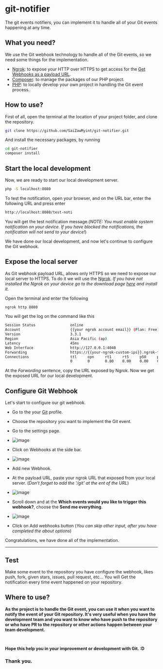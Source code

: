 # git-notifier
The git events notifiers, you can implement it to handle all of your Git events happening at any time.

## What you need?
We use the Git webhook technology to handle all of the Git events, so we need some things for the implementation.
  - [Ngrok](https://ngrok.com/): to expose your HTTP over HTTPS to get access for the [Get Webhooks as a payload URL](https://docs.github.com/en/webhooks-and-events/webhooks/creating-webhooks#exposing-localhost-to-the-internet).
  - [Composer](https://getcomposer.org/): to manage the packages of our PHP project.
  - [PHP](https://www.php.net/): to locally develop your own project in handling the Git event process.

## How to use?
First of all, open the terminal at the location of your project folder, and clone the repository.
```sh
git clone https://github.com/SaiZawMyint/git-notifier.git
```
And install the necessary packages, by running
```sh
cd git-notifier
composer install
```

## Start the local development
Now, we are ready to start our local development server.
```sh
php -S localhost:8080
```
To test the notification, open your browser, and on the URL bar, enter the following URL and press enter
```sh
http://localhost:8080/test-noti
```
You will get the test notification message.(_NOTE: You must enable system notification on your device. If you have blocked the notifications, the notification will not send to your device!_)

We have done our local development, and now let's continue to configure the Git webhook.

## Expose the local server
As Git webhook payload URL, allows only HTTPS so we need to expose our local server to HTTPS.
To do it we will use the [Ngrok](https://ngrok.com/). _If you have not installed the Ngrok on your device 
go to the download page [here](https://ngrok.com/download) and install it._

Open the terminal and enter the following 
```sh
ngrok http 8080
```
You will get the log on the command like this
```sh
Session Status                online
Account                       {{your ngrok account email}} (Plan: Free)
Version                       3.3.1                                                                                     
Region                        Asia Pacific (ap)
Latency                       45ms
Web Interface                 http://127.0.0.1:4040
Forwarding                    https://{{your-ngrok-custom-ips}}.ngrok-free.app -> http://localhost:8080
Connections                   ttl     opn     rt1     rt5     p50     p90
                              0       0       0.00    0.00    0.00    0.00
```
At the *Forwording* sentence, copy the URL exposed by Ngrok. Now we get the exposed URL for our local development.

## Configure Git Webhook
Let's start to configure our git webhook. 
 - Go to the your [Git](https://github.com/) profile.
 - Choose the repository you want to implement the Git event.
 - Go to the settings page.
 - ![image](https://github.com/SaiZawMyint/git-notifier/assets/96133665/beecaf09-708c-4d77-9b64-53850fce9bd7)
 - Click on Webhooks at the side bar.
 - ![image](https://github.com/SaiZawMyint/git-notifier/assets/96133665/f213350e-a450-4cc2-af48-6c57f38dd4b9)
 - Add new Webhook.
 - At the payload URL, paste your ngrok URL that exposed from your local server. (_Don't forget to add the '/git' at the ent of the URL_)
 - ![image](https://github.com/SaiZawMyint/git-notifier/assets/96133665/6ef7687e-816e-4b0e-8196-548322c267e0)
 - Scroll down and at the **Which events would you like to trigger this webhook?**, choose the **Send me everything**.
 - ![image](https://github.com/SaiZawMyint/git-notifier/assets/96133665/30753799-d091-44ee-94ef-d24e2dd0d27c)

 - Click on Add webhooks button (_You can skip other input, after you have completed the about options_)

Congratulations, we have done all of the implementation.
<hr/>

## Test
Make some event to the repository you have configure the webhook, likes push, fork, given stars, issues, pull request, etc...
You will Get the notification every time event happened on your repository. 

## Where to use?
**As the project is to handle the Git event, you can use it when you want to notify the event of your Git repository.
It's very useful when you have the development team and you want to know who have push to the repository
or who have PR to the repository or other actions happen between your team development.**

<br/>

**Hope this help you in your improvement or development with Git. :D**

### Thank you. 







